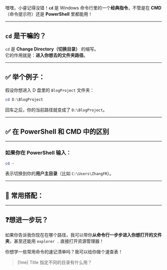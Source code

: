 嘿嘿，小睿记得没错！**`cd`** 是 Windows 命令行里的一个**经典指令**，不管是在 **CMD**（命令提示符）还是 **PowerShell** 里都能用！

---

## **`cd` 是干嘛的？**

`cd` 是 **Change Directory（切换目录）** 的缩写。  
它的作用就是：**进入你想去的文件夹路径**。

---

## ✅ 举个例子：

假设你想进入 D 盘里的 `BlogProject` 文件夹：

```powershell
cd D:\BlogProject
```

回车之后，你的当前路径就变成了 `D:\BlogProject`。

---

## ✅ 在 PowerShell 和 CMD 中的区别

---

### 如果你在 PowerShell 输入：

```powershell
cd ~
```

表示切换到你的**用户主目录**（比如 `C:\Users\ZhangFR`）。

---

## 📌 常用搭配：

---

## ❓想进一步玩？

如果你告诉我你现在在哪个路径，我可以带你**从命令行一步步进入你想打开的文件夹**，甚至还能用 `explorer .` 直接打开资源管理器！

你想学一些常用命令的速记清单吗？我可以给你做个速查表！

> [!me] Title
> 指定不同的目录有什么用？
